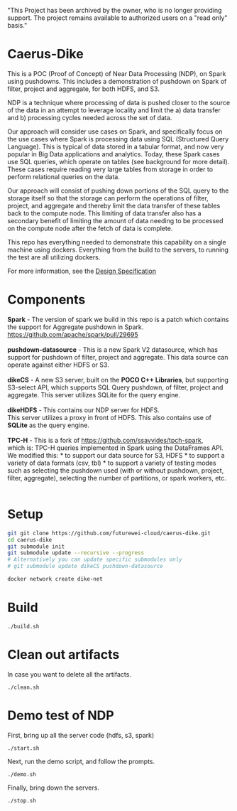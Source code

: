 "This Project has been archived by the owner, who is no longer providing support.  The project remains available to authorized users on a "read only" basis."

Caerus-Dike
==============

This is a POC (Proof of Concept) of Near Data Processing (NDP), on Spark
using pushdowns.  This includes a demonstration of
pushdown on Spark of filter, project and aggregate, for both HDFS, and S3.

NDP is a technique where processing of data is pushed closer to the source of the data in an attempt to leverage locality and limit the a) data transfer and b) processing cycles needed across the set of data.

Our approach will consider use cases on Spark, and specifically focus on the use cases where Spark is processing data using SQL (Structured Query Language).  This is typical of data stored in a tabular format, and now very popular in Big Data applications and analytics.  Today, these Spark cases use SQL queries, which operate on tables (see background for more detail).  These cases require reading very large tables from storage in order to perform relational queries on the data.

Our approach will consist of pushing down portions of the SQL query to the storage itself so that the storage can perform the operations of filter, project, and aggregate and thereby limit the data transfer of these tables back to the compute node.  This limiting of data transfer also has a secondary benefit of limiting the amount of data needing to be processed on the compute node after the fetch of data is complete.

This repo has everything needed to demonstrate this capability on a single
machine using dockers.  Everything from the build to the servers, to running
the test are all utilizing dockers.

For more information, see the [Design Specification](doc/ndp_design.pdf)

Components
===========

<B>Spark</B> - The version of spark we build in this repo is a patch which contains
               the support for Aggregate pushdown in Spark.  https://github.com/apache/spark/pull/29695 <BR><BR>
<B>pushdown-datasource</B> - This is a new Spark V2 datasource, which has support for
                      pushdown of filter, project and aggregate.
                      This data source can operate against either HDFS or S3.<BR><BR>
<B>dikeCS</B> - A new S3 server, built on the <B>POCO C++ Libraries</B>, 
         but supporting S3-select API, which supports SQL Query pushdown, of filter, project and aggregate.
         This server utilizes SQLite for the query engine.<BR><BR>
<B>dikeHDFS</B> - This contains our NDP server for HDFS.  
           This server utilizes a proxy in front of HDFS.
           This also contains use of <B>SQLite</B> as the query engine.<BR><BR>
<B>TPC-H</B> - This is a fork of https://github.com/ssavvides/tpch-spark,  
        which is: TPC-H queries implemented in Spark using the DataFrames API. 
        We modified this:
        * to support our data source for S3, HDFS
        * to support a variety of data formats (csv, tbl)
        * to support a variety of testing modes such as selecting the
        pushdown used (with or without pushdown, project, filter, aggregate),
        selecting the number of partitions, or spark workers, etc.<BR><BR>

Setup
=====

```bash
git git clone https://github.com/futurewei-cloud/caerus-dike.git
cd caerus-dike
git submodule init
git submodule update --recursive --progress
# Alternatively you can update specific submodules only
# git submodule update dikeCS pushdown-datasource

docker network create dike-net
```

Build
===========

```
./build.sh
```

Clean out artifacts
===================
In case you want to delete all the artifacts.

```
./clean.sh
```

Demo test of NDP
======================

First, bring up all the server code (hdfs, s3, spark)

```
./start.sh
```

Next, run the demo script, and follow the prompts.

```
./demo.sh
```

Finally, bring down the servers.

```
./stop.sh
```
